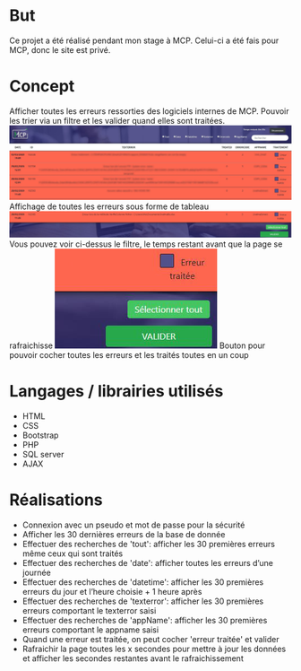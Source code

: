 # But
Ce projet a été réalisé pendant mon stage à MCP. Celui-ci a été fais pour MCP, donc le site est privé.
# Concept
Afficher toutes les erreurs ressorties des logiciels internes de MCP. Pouvoir les trier via un filtre et les valider quand elles sont traitées.
![](log1.jpg)
Affichage de toutes les erreurs sous forme de tableau
![](log2.jpg)
Vous pouvez voir ci-dessus le filtre, le temps restant avant que la page se rafraichisse
![](log3.jpg)
Bouton pour pouvoir cocher toutes les erreurs et les traités toutes en un coup
# Langages / librairies utilisés
* HTML
* CSS
* Bootstrap
* PHP
* SQL server
* AJAX
# Réalisations
* Connexion avec un pseudo et mot de passe pour la sécurité
* Afficher les 30 dernières erreurs de la base de donnée
* Effectuer des recherches de 'tout': afficher les 30 premières erreurs même ceux qui sont traités
* Effectuer des recherches de 'date': afficher toutes les erreurs d’une journée
* Effectuer des recherches de 'datetime': afficher les 30 premières erreurs du jour et l’heure choisie + 1 heure après
* Effectuer des recherches de 'texterror': afficher les 30 premières erreurs comportant le texterror saisi
* Effectuer des recherches de 'appName': afficher les 30 premières erreurs comportant le appname saisi
* Quand une erreur est traitée, on peut cocher 'erreur traitée' et valider
* Rafraichir la page toutes les x secondes pour mettre à jour les données et afficher les secondes restantes avant le rafraichissement
